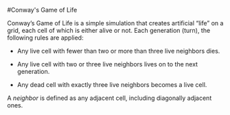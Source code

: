#Conway's Game of Life

Conway’s Game of Life is a simple simulation that creates artificial “life” on a grid, each cell of which is either alive or not. Each generation (turn), the following rules are applied:

 - Any live cell with fewer than two or more than three live neighbors dies.

 - Any live cell with two or three live neighbors lives on to the next generation.

 - Any dead cell with exactly three live neighbors becomes a live cell.

A _neighbor_ is defined as any adjacent cell, including diagonally adjacent ones.
